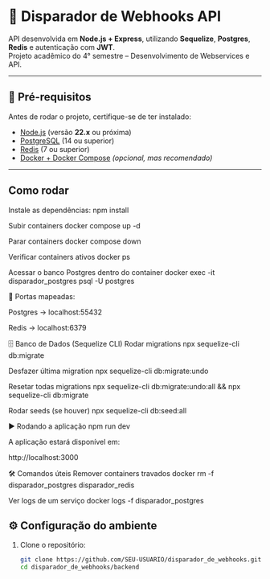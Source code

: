 # 🚀 Disparador de Webhooks API

API desenvolvida em **Node.js + Express**, utilizando **Sequelize**, **Postgres**, **Redis** e autenticação com **JWT**.  
Projeto acadêmico do 4° semestre – Desenvolvimento de Webservices e API.

---

## 📌 Pré-requisitos

Antes de rodar o projeto, certifique-se de ter instalado:

- [Node.js](https://nodejs.org/) (versão **22.x** ou próxima)
- [PostgreSQL](https://www.postgresql.org/) (14 ou superior)
- [Redis](https://redis.io/) (7 ou superior)
- [Docker + Docker Compose](https://www.docker.com/) *(opcional, mas recomendado)*

---

## Como rodar

Instale as dependências:
npm install

Subir containers
docker compose up -d

Parar containers
docker compose down

Verificar containers ativos
docker ps

Acessar o banco Postgres dentro do container
docker exec -it disparador_postgres psql -U postgres

📌 Portas mapeadas:

Postgres → localhost:55432

Redis → localhost:6379

🗄️ Banco de Dados (Sequelize CLI)
Rodar migrations
npx sequelize-cli db:migrate

Desfazer última migration
npx sequelize-cli db:migrate:undo

Resetar todas migrations
npx sequelize-cli db:migrate:undo:all && npx sequelize-cli db:migrate

Rodar seeds (se houver)
npx sequelize-cli db:seed:all

▶️ Rodando a aplicação
npm run dev


A aplicação estará disponível em:

http://localhost:3000

🛠️ Comandos úteis
Remover containers travados
docker rm -f disparador_postgres disparador_redis

Ver logs de um serviço
docker logs -f disparador_postgres

## ⚙️ Configuração do ambiente

1. Clone o repositório:
   ```bash
   git clone https://github.com/SEU-USUARIO/disparador_de_webhooks.git
   cd disparador_de_webhooks/backend